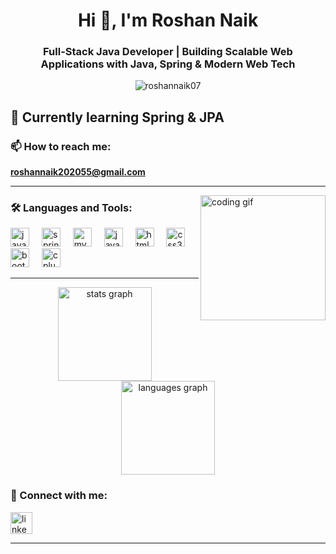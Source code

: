 <h1 align="center">Hi 👋, I'm Roshan Naik</h1>
<h3 align="center">Full-Stack Java Developer | Building Scalable Web Applications with Java, Spring & Modern Web Tech</h3>

<p align="center"> <img src="https://komarev.com/ghpvc/?username=roshannaik07&label=Profile%20views&color=0e75b6&style=flat" alt="roshannaik07" /> </p>

<h2 align="left">🌱 Currently learning Spring & JPA</h2>

### 📫 How to reach me:
**roshannaik202055@gmail.com**

---

<img align="right" height="200" src="https://www.pratishkhandelwal.in/static/media/logo.cf8b869a5a08ed1978ad.gif" alt="coding gif" />

### 🛠️ Languages and Tools:

<div align="left">
  <img src="https://cdn.jsdelivr.net/gh/devicons/devicon/icons/java/java-original.svg" height="30" alt="java" />
  <img width="12" />
  <img src="https://www.vectorlogo.zone/logos/springio/springio-icon.svg" height="30" alt="spring" />
  <img width="12" />
  <img src="https://cdn.jsdelivr.net/gh/devicons/devicon/icons/mysql/mysql-original.svg" height="30" alt="mysql" />
  <img width="12" />
  <img src="https://cdn.jsdelivr.net/gh/devicons/devicon/icons/javascript/javascript-original.svg" height="30" alt="javascript" />
  <img width="12" />
  <img src="https://cdn.jsdelivr.net/gh/devicons/devicon/icons/html5/html5-original.svg" height="30" alt="html5" />
  <img width="12" />
  <img src="https://cdn.jsdelivr.net/gh/devicons/devicon/icons/css3/css3-original.svg" height="30" alt="css3" />
  <img width="12" />
  <img src="https://cdn.jsdelivr.net/gh/devicons/devicon/icons/bootstrap/bootstrap-plain.svg" height="30" alt="bootstrap" />
  <img width="12" />
  <img src="https://cdn.jsdelivr.net/gh/devicons/devicon/icons/cplusplus/cplusplus-original.svg" height="30" alt="cplusplus" />
</div>

---
<div align="center">
  <img src="https://github-readme-stats.vercel.app/api?username=roshannaik07&hide_title=false&hide_rank=false&show_icons=true&include_all_commits=true&count_private=true&disable_animations=false&theme=dracula&locale=en&hide_border=false" height="150" alt="stats graph" />
  <img src="https://github-readme-stats.vercel.app/api/top-langs?username=roshannaik07&locale=en&hide_title=false&layout=compact&card_width=320&langs_count=5&theme=dracula&hide_border=false" height="150" alt="languages graph" />
</div>

### 🔗 Connect with me:

<p align="left">
 <a href="https://linkedin.com/in/roshan-s-naik" target="_blank">
  <img src="https://img.shields.io/static/v1?message=LinkedIn&logo=linkedin&label=&color=0077B5&logoColor=white&labelColor=&style=for-the-badge" height="35" alt="linkedin" />
</a>
  
</p>

---

<br clear="both" />



